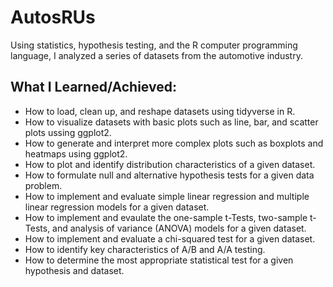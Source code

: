 # AutosRUs
Using statistics, hypothesis testing, and the R computer programming language, I analyzed a series of datasets from the automotive industry.

## What I Learned/Achieved:
- How to load, clean up, and reshape datasets using tidyverse in R.
- How to visualize datasets with basic plots such as line, bar, and scatter plots ussing ggplot2.
- How to generate and interpret more complex plots such as boxplots and heatmaps using ggplot2.
- How to plot and identify distribution characteristics of a given dataset.
- How to formulate null and alternative hypothesis tests for a given data problem.
- How to implement and evaluate simple linear regression and multiple linear regression models for a given dataset.
- How to implement and evaulate the one-sample t-Tests, two-sample t-Tests, and analysis of variance (ANOVA) models for a given dataset.
- How to implement and evaluate a chi-squared test for a given dataset.
- How to identify key characteristics of A/B and A/A testing.
- How to determine the most appropriate statistical test for a given hypothesis and dataset.


